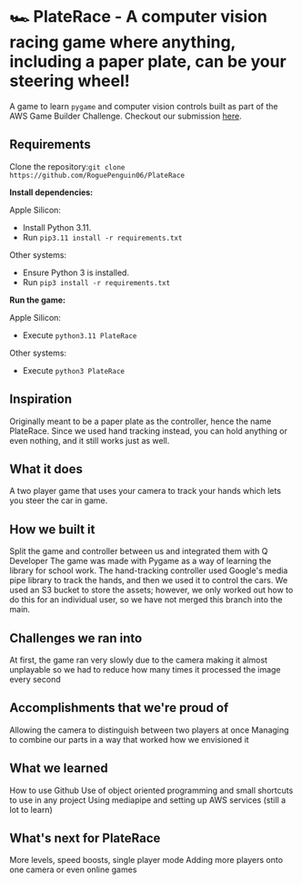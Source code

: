 # 🏎️ PlateRace - A computer vision racing game where anything, including a paper plate, can be your steering wheel!

A game to learn `pygame` and computer vision controls built as part of the AWS Game Builder Challenge. Checkout our submission [here](https://devpost.com/software/wip-jg3vpe).

## Requirements
Clone the repository:`git clone https://github.com/RoguePenguin06/PlateRace`

**Install dependencies:**

Apple Silicon:
 - Install Python 3.11.
 - Run `pip3.11 install -r requirements.txt`

Other systems:
 - Ensure Python 3 is installed.
 - Run `pip3 install -r requirements.txt`

**Run the game:**

Apple Silicon:
 - Execute `python3.11 PlateRace`

Other systems:
 - Execute `python3 PlateRace`

## Inspiration
Originally meant to be a paper plate as the controller, hence the name PlateRace. Since we used hand tracking instead, you can hold anything or even nothing, and it still works just as well.

## What it does
A two player game that uses your camera to track your hands which lets you steer the car in game.

## How we built it
Split the game and controller between us and integrated them with Q Developer
The game was made with Pygame as a way of learning the library for school work.
The hand-tracking controller used Google's media pipe library to track the hands, and then we used it to control the cars. We used an S3 bucket to store the assets; however, we only worked out how to do this for an individual user, so we have not merged this branch into the main.

## Challenges we ran into
At first, the game ran very slowly due to the camera making it almost unplayable so we had to reduce how many times it processed the image every second

## Accomplishments that we're proud of
Allowing the camera to distinguish between two players at once
Managing to combine our parts in a way that worked how we envisioned it

## What we learned
How to use Github
Use of object oriented programming and small shortcuts to use in any project
Using mediapipe and setting up AWS services (still a lot to learn)

## What's next for PlateRace
More levels, speed boosts, single player mode
Adding more players onto one camera or even online games
